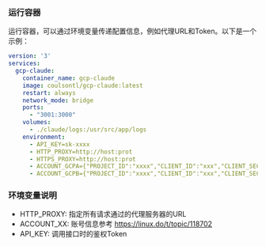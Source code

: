 ### 运行容器
运行容器，可以通过环境变量传递配置信息，例如代理URL和Token。以下是一个示例：

```yaml
version: '3'
services:
  gcp-claude:
    container_name: gcp-claude
    image: coulsontl/gcp-claude:latest
    restart: always
    network_mode: bridge
    ports:
      - "3001:3000"
    volumes:
      - ./claude/logs:/usr/src/app/logs
    environment:
      - API_KEY=sk-xxxx
      - HTTP_PROXY=http://host:prot
      - HTTPS_PROXY=http://host:prot
      - ACCOUNT_GCPA={"PROJECT_ID":"xxxx","CLIENT_ID":"xxx","CLIENT_SECRET":"xxx","REFRESH_TOKEN":"xxxx"}
      - ACCOUNT_GCPB={"PROJECT_ID":"xxxx","CLIENT_ID":"xxx","CLIENT_SECRET":"xxx","REFRESH_TOKEN":"xxxx"}
```

### 环境变量说明
* HTTP_PROXY: 指定所有请求通过的代理服务器的URL
* ACCOUNT_XX: 账号信息参考 https://linux.do/t/topic/118702
* API_KEY: 调用接口时的鉴权Token
